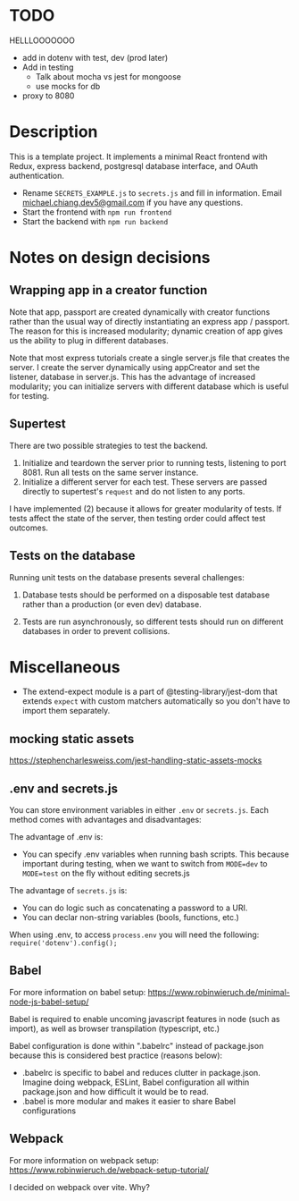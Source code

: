 # TODO
HELLLOOOOOOO

- add in dotenv with test, dev (prod later)
- Add in testing
  - Talk about mocha vs jest for mongoose
  - use mocks for db
- proxy to 8080

# Description

This is a template project. It implements a minimal React frontend with Redux, express backend, postgresql database interface, and OAuth authentication.

- Rename `SECRETS_EXAMPLE.js` to `secrets.js` and fill in information. Email michael.chiang.dev5@gmail.com if you have any questions.
- Start the frontend with `npm run frontend`
- Start the backend with `npm run backend`

# Notes on design decisions

## Wrapping app in a creator function

Note that app, passport are created dynamically with creator functions rather than the usual way of directly instantiating an express app / passport. The reason for this is increased modularity; dynamic creation of app gives us the ability to plug in different databases.

Note that most express tutorials create a single server.js file that creates the server. I create the server dynamically using appCreator and set the listener, database in server.js. This has the advantage of increased modularity; you can initialize servers with different database which is useful for testing.

## Supertest

There are two possible strategies to test the backend.

1. Initialize and teardown the server prior to running tests, listening to port 8081. Run all tests on the same server instance.
2. Initialize a different server for each test. These servers are passed directly to supertest's `request` and do not listen to any ports.

I have implemented (2) because it allows for greater modularity of tests. If tests affect the state of the server, then testing order could affect test outcomes.

## Tests on the database

Running unit tests on the database presents several challenges:

1. Database tests should be performed on a disposable test database rather than a production (or even dev) database.

2. Tests are run asynchronously, so different tests should run on different databases in order to prevent collisions.

# Miscellaneous

- The extend-expect module is a part of @testing-library/jest-dom that extends `expect` with custom matchers automatically so you don't have to import them separately.

## mocking static assets

https://stephencharlesweiss.com/jest-handling-static-assets-mocks

## .env and secrets.js

You can store environment variables in either `.env` or `secrets.js`. Each method comes with advantages and disadvantages:

The advantage of .env is:

- You can specify .env variables when running bash scripts. This because important during testing, when we want to switch from `MODE=dev` to `MODE=test` on the fly without editing secrets.js

The advantage of `secrets.js` is:

- You can do logic such as concatenating a password to a URI.
- You can declar non-string variables (bools, functions, etc.)

When using .env, to access `process.env` you will need the following:
`require('dotenv').config();`

## Babel

For more information on babel setup: https://www.robinwieruch.de/minimal-node-js-babel-setup/

Babel is required to enable uncoming javascript features in node (such as import), as well as browser transpilation (typescript, etc.)

Babel configuration is done within ".babelrc" instead of package.json because this is considered best practice (reasons below):

- .babelrc is specific to babel and reduces clutter in package.json. Imagine doing webpack, ESLint, Babel configuration all within package.json and how difficult it would be to read.
- .babel is more modular and makes it easier to share Babel configurations

## Webpack

For more information on webpack setup: https://www.robinwieruch.de/webpack-setup-tutorial/

I decided on webpack over vite. Why?
